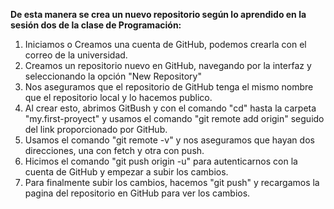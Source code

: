 **De esta manera se crea un nuevo repositorio según lo aprendido en la sesión dos de la clase de Programación:**

1) Iniciamos o Creamos una cuenta de GitHub, podemos crearla con el correo de la universidad.
2) Creamos un repositorio nuevo en GitHub, navegando por la interfaz y seleccionando la opción "New Repository"
3) Nos aseguramos que el repositorio de GitHub tenga el mismo nombre que el repositorio local y lo hacemos publico.
4) Al crear esto, abrimos GitBush y con el comando "cd" hasta la carpeta "my.first-proyect" y usamos el comando "git remote add origin" seguido del link proporcionado por GitHub.
5) Usamos el comando "git remote -v" y nos aseguramos que hayan dos direcciones, una con fetch y otra con push.
6) Hicimos el comando "git push origin -u" para autenticarnos con la cuenta de GitHub y empezar a subir los cambios.
7) Para finalmente subir los cambios, hacemos "git push" y recargamos la pagina del repositorio en GitHub para ver los cambios.